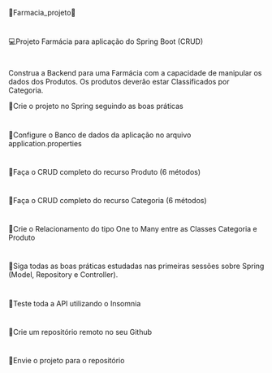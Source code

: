 💊Farmacia_projeto💊
#
💻Projeto Farmácia para aplicação do Spring Boot (CRUD)
#
Construa a Backend para uma Farmácia com a capacidade de manipular os dados dos Produtos. Os produtos deverão estar Classificados por Categoria.

💊Crie o projeto no Spring seguindo as boas práticas
#
💊Configure o Banco de dados da aplicação no arquivo application.properties
#
💊Faça o CRUD completo do recurso Produto (6 métodos)
#
💊Faça o CRUD completo do recurso Categoria (6 métodos)
#
💊Crie o Relacionamento do tipo One to Many entre as Classes Categoria e Produto
#
💊Siga todas as boas práticas estudadas nas primeiras sessões sobre Spring (Model, Repository e Controller).
#
💊Teste toda a API utilizando o Insomnia
#
💊Crie um repositório remoto no seu Github
#
💊Envie o projeto para o repositório
#


